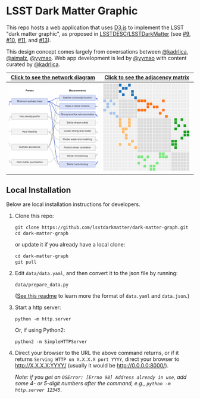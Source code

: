 # LSST Dark Matter Graphic

This repo hosts a web application that uses [D3.js](https://d3js.org/) to implement the LSST "dark matter graphic", as proposed in [LSSTDESC/LSSTDarkMatter](https://github.com/LSSTDESC/LSSTDarkMatter)
(see [#9](https://github.com/LSSTDESC/LSSTDarkMatter/issues/9),
[#10](https://github.com/LSSTDESC/LSSTDarkMatter/issues/10),
[#11](https://github.com/LSSTDESC/LSSTDarkMatter/issues/11), and
[#13](https://github.com/LSSTDESC/LSSTDarkMatter/issues/13)).

This design concept comes largely from coversations between [@kadrlica](https://github.com/kadrlica), [@aimalz](https://github.com/aimalz), [@yymao](https://github.com/yymao).
Web app development is led by [@yymao](https://yymao.github.io/) with content curated by [@kadrlica](https://github.com/kadrlica).

| [Click to see the network diagram](https://lsstdarkmatter.github.io/dark-matter-graph/network.html) | [Click to see the adjacency matrix](https://lsstdarkmatter.github.io/dark-matter-graph/matrix.html) |
|:--:|:--:|
| <a href="https://lsstdarkmatter.github.io/dark-matter-graph/network.html"><img src="static/thumbnail_network.png" width="250"/></a> | <a href="https://lsstdarkmatter.github.io/dark-matter-graph/matrix.html"><img src="static/thumbnail_matrix.png" width="250"/></a> |

## Local Installation

Below are local installation instructions for developers.

1. Clone this repo:
   ```
   git clone https://github.com/lsstdarkmatter/dark-matter-graph.git
   cd dark-matter-graph
   ```
   or update it if you already have a local clone:
   ```
   cd dark-matter-graph
   git pull
   ```

2. Edit `data/data.yaml`, and then convert it to the json file by running:
   ```
   data/prepare_data.py
   ```
   ([See this readme](data/README.md) to learn more the format of `data.yaml` and `data.json`.)

3. Start a http server:
   ```
   python -m http.server
   ```
   Or, if using Python2:
   ```
   python2 -m SimpleHTTPServer
   ```

4. Direct your browser to the URL the above command returns, or if it returns `Serving HTTP on X.X.X.X port YYYY`,
   direct your browser to http://X.X.X.X:YYYY/ (usually it would be http://0.0.0.0:8000/).

   _Note: if you get an `OSError: [Errno 98] Address already in use`, add some 4- or 5-digit numbers after the command, e.g., `python -m http.server 12345`_.

